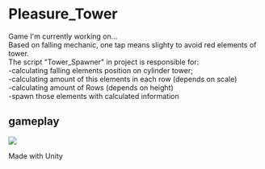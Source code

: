 # Pleasure_Tower
Game I'm currently working on... <br />
Based on falling mechanic, one tap means slighty to avoid red elements of tower. <br />
The script "Tower_Spawner" in project is responsible for: <br />
-calculating falling elements position on cylinder tower; <br />
-calculating amount of this elements in each row (depends on scale) <br />
-calculating amount of Rows (depends on height) <br />
-spawn those elements with calculated information <br />



## gameplay ##
![](gameplayPT.gif)

Made with Unity
